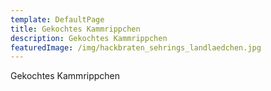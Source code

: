 ```yaml
---
template: DefaultPage
title: Gekochtes Kammrippchen
description: Gekochtes Kammrippchen
featuredImage: /img/hackbraten_sehrings_landlaedchen.jpg
---
```

Gekochtes Kammrippchen